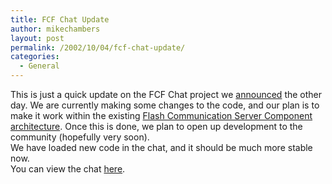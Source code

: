 ```yaml
---
title: FCF Chat Update
author: mikechambers
layout: post
permalink: /2002/10/04/fcf-chat-update/
categories:
  - General
---
```



This is just a quick update on the FCF Chat project we [announced][1] the other day. We are currently making some changes to the code, and our plan is to make it work within the existing [Flash Communication Server Component architecture][2]. Once this is done, we plan to open up development to the community (hopefully very soon).  
We have loaded new code in the chat, and it should be much more stable now.  
You can view the chat [here][3].

 [1]: http://radio.weblogs.com/0106797/2002/10/01.html#a291
 [2]: http://www.macromedia.com/desdev/mx/flashcom/articles/instant_poll.html
 [3]: /mesh/chat/